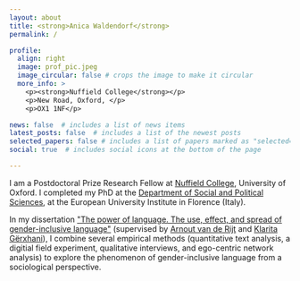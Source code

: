 ```yaml
---
layout: about
title: <strong>Anica Waldendorf</strong>
permalink: /

profile:
  align: right
  image: prof_pic.jpeg
  image_circular: false # crops the image to make it circular
  more_info: >
    <p><strong>Nuffield College</strong></p>
    <p>New Road, Oxford, </p>
    <p>OX1 1NF</p>

news: false  # includes a list of news items
latest_posts: false  # includes a list of the newest posts
selected_papers: false # includes a list of papers marked as "selected={true}"
social: true  # includes social icons at the bottom of the page

---
```

I am a Postdoctoral Prize Research Fellow at <a href="https://www.nuffield.ox.ac.uk">Nuffield College</a>, University of Oxford. I completed my PhD at the <a href="https://www.eui.eu/en/academic-units/political-and-social-sciences">Department of Social and Political Sciences</a>, at the European University Institute in Florence (Italy).

In my dissertation <a href="https://cadmus.eui.eu/handle/1814/77443">"The power of language. The use, effect, and spread of gender-inclusive language"</a> (supervised by <a href="https://www.eui.eu/people?id=arnout-van-de-rijt">Arnout van de Rijt</a> and <a href="https://research.vu.nl/en/persons/klarita-gërxhani">Klarita Gërxhani</a>), I combine several empirical methods (quantitative text analysis, a digitial field experiment, qualitative interviews, and ego-centric network analysis) to explore the phenomenon of gender-inclusive language from a sociological perspective.

